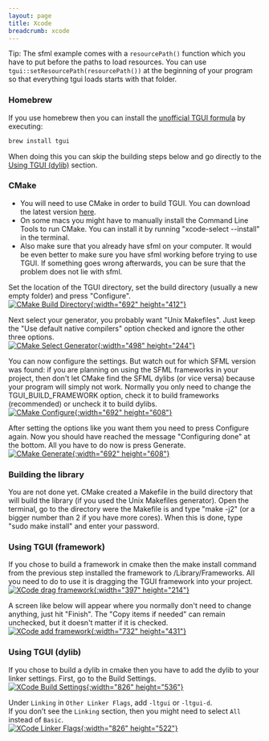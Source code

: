 ```yaml
---
layout: page
title: Xcode
breadcrumb: xcode
---
```


Tip: The sfml example comes with a `resourcePath()` function which you have to put before the paths to load resources. You can use `tgui::setResourcePath(resourcePath())` at the beginning of your program so that everything tgui loads starts with that folder.

### Homebrew

If you use homebrew then you can install the [unofficial TGUI formula](https://formulae.brew.sh/formula/tgui) by executing:
```bash
brew install tgui
```
When doing this you can skip the building steps below and go directly to the [Using TGUI (dylib)](#using-tgui-dylib) section.

### CMake

- You will need to use CMake in order to build TGUI. You can download the latest version [here](https://www.cmake.org/download/).
- On some macs you might have to manually install the Command Line Tools to run CMake. You can install it by running "xcode-select --install" in the terminal.
- Also make sure that you already have sfml on your computer. It would be even better to make sure you have sfml working before trying to use TGUI. If something goes wrong afterwards, you can be sure that the problem does not lie with sfml.

Set the location of the TGUI directory, set the build directory (usually a new empty folder) and press "Configure".  
[![CMake Build Directory](/resources/XCode-0.7/CMakeBuildDirectory.jpg){:width="692" height="412"}](/resources/XCode-0.7/CMakeBuildDirectory.jpg)

Next select your generator, you probably want "Unix Makefiles". Just keep the "Use default native compilers" option checked and ignore the other three options.  
[![CMake Select Generator](/resources/XCode-0.7/CMakeSelectGenerator.jpg){:width="498" height="244"}](/resources/XCode-0.7/CMakeSelectGenerator.jpg)

You can now configure the settings. But watch out for which SFML version was found: if you are planning on using the SFML frameworks in your project, then don't let CMake find the SFML dylibs (or vice versa) because your program will simply not work. Normally you only need to change the TGUI_BUILD_FRAMEWORK option, check it to build frameworks (recommended) or uncheck it to build dylibs.  
[![CMake Configure](/resources/XCode-0.7/CMakeConfigure.jpg){:width="692" height="608"}](/resources/XCode-0.7/CMakeConfigure.jpg)

After setting the options like you want them you need to press Configure again. Now you should have reached the message "Configuring done" at the bottom. All you have to do now is press Generate.  
[![CMake Generate](/resources/XCode-0.7/CMakeGenerate.jpg){:width="692" height="608"}](/resources/XCode-0.7/CMakeGenerate.jpg)


### Building the library

You are not done yet. CMake created a Makefile in the build directory that will build the library (if you used the Unix Makefiles generator). Open the terminal, go to the directory were the Makefile is and type "make -j2" (or a bigger number than 2 if you have more cores). When this is done, type "sudo make install" and enter your password.


### Using TGUI (framework)

If you chose to build a framework in cmake then the make install command from the previous step installed the framework to /Library/Frameworks. All you need to do to use it is dragging the TGUI framework into your project.  
[![XCode drag framework](/resources/XCodeDragFramework.jpg){:width="397" height="214"}](/resources/XCodeDragFramework.jpg)

A screen like below will appear where you normally don't need to change anything, just hit "Finish". The "Copy items if needed" can remain unchecked, but it doesn't matter if it is checked.  
[![XCode add framework](/resources/XCodeAddFramework.jpg){:width="732" height="431"}](/resources/XCodeAddFramework.jpg)


### Using TGUI (dylib)

If you chose to build a dylib in cmake then you have to add the dylib to your linker settings. First, go to the Build Settings.  
[![XCode Build Settings](/resources/XCodeBuildSettings.jpg){:width="826" height="536"}](/resources/XCodeBuildSettings.jpg)

Under `Linking` in `Other Linker Flags`, add `-ltgui` or `-ltgui-d`.  
If you don’t see the `Linking` section, then you might need to select `All` instead of `Basic`.  
[![XCode Linker Flags](/resources/XCodeLinkerFlags.jpg){:width="826" height="522"}](/resources/XCodeLinkerFlags.jpg)

